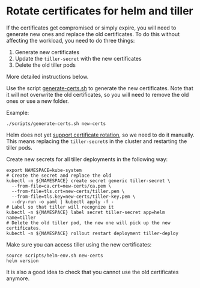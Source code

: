 # Rotate certificates for helm and tiller

If the certificates get compromised or simply expire, you will need to generate new ones and replace the old certificates.
To do this without affecting the workload, you need to do three things:

1. Generate new certificates
2. Update the `tiller-secret` with the new certificates
3. Delete the old tiller pods

More detailed instructions below.

Use the script [generate-certs.sh](../scripts/generate-certs.sh) to generate the new certificates.
Note that it will not overwrite the old certificates, so you will need to remove the old ones or use a new folder.

Example:
```shell
./scripts/generate-certs.sh new-certs
```

Helm does not yet [support certificate rotation](https://github.com/helm/helm/issues/5216), so we need to do it manually.
This means replacing the `tiller-secret`s in the cluster and restarting the tiller pods.

Create new secrets for all tiller deployments in the following way:
```shell
export NAMESPACE=kube-system
# Create the secret and replace the old
kubectl -n ${NAMESPACE} create secret generic tiller-secret \
  --from-file=ca.crt=new-certs/ca.pem \
  --from-file=tls.crt=new-certs/tiller.pem \
  --from-file=tls.key=new-certs/tiller-key.pem \
  --dry-run -o yaml | kubectl apply -f -
# Label so that tiller will recognize it
kubectl -n ${NAMESPACE} label secret tiller-secret app=helm name=tiller
# Delete the old tiller pod, the new one will pick up the new certificates.
kubectl -n ${NAMESPACE} rollout restart deployment tiller-deploy
```

Make sure you can access tiller using the new certificates:

```shell
source scripts/helm-env.sh new-certs
helm version
```
 It is also a good idea to check that you cannot use the old certificates anymore.
